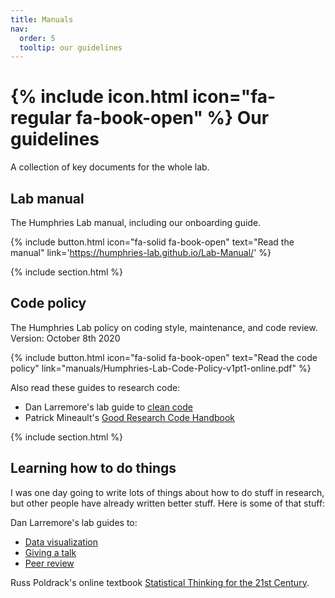 ```yaml
---
title: Manuals
nav:
  order: 5
  tooltip: our guidelines
---
```


# {% include icon.html icon="fa-regular fa-book-open" %} Our guidelines

A collection of key documents for the whole lab.

## Lab manual
The Humphries Lab manual, including our onboarding guide.

{%
  include button.html
  icon="fa-solid fa-book-open"
  text="Read the manual"
  link='https://humphries-lab.github.io/Lab-Manual/'
%}

{% include section.html %}
## Code policy
The Humphries Lab policy on coding style, maintenance, and code review.
Version: October 8th 2020

{%
  include button.html
  icon="fa-solid fa-book-open"
  text="Read the code policy"
  link="manuals/Humphries-Lab-Code-Policy-v1pt1-online.pdf"
%}

Also read these guides to research code:
- Dan Larremore's lab guide to [clean code](https://drive.google.com/file/d/1TraVwRkbkCbHq-s_-NS69ZEbRNwH8XNh/view?usp=sharing)
- Patrick Mineault's [Good Research Code Handbook](https://goodresearch.dev/index.html)

{% include section.html %}
## Learning how to do things

I was one day going to write lots of things about how to do stuff in research, but other people have already written better stuff. Here is some of that stuff:

Dan Larremore's lab guides to:
- [Data visualization](https://drive.google.com/file/d/1LouVvISCRlWkItZgzoHcgoU5Q1VyHT4U/view?usp=sharing)
- [Giving a talk](https://drive.google.com/file/d/13efH6iA6toPtJ91KBt_QCeAyQBcSN7SA/view?usp=sharing)
- [Peer review](https://drive.google.com/file/d/1g7VSbUkF9wBszcjHCeZlGHoHqUqYfDC0/view?usp=sharing)

Russ Poldrack's online textbook [Statistical Thinking for the 21st Century](https://statsthinking21.github.io/statsthinking21-core-site/index.html).

